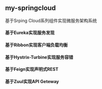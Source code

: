 ## my-springcloud
基于Srping Cloud系列组件实现微服务架构系统


#### 基于Eureka实现服务发现

#### 基于Ribbon实现客户端负载均衡

#### 基于Hystrix-Turbine实现服务容错

#### 基于Feign实现声明式REST

#### 基于Zuul实现API Geteway
